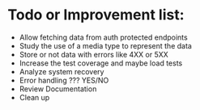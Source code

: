 # Todo or Improvement list:

- Allow fetching data from auth protected endpoints
- Study the use of a media type to represent the data
- Store or not data with errors like 4XX or 5XX
- Increase the test coverage and maybe load tests
- Analyze system recovery
- Error handling ??? YES/NO
- Review Documentation
- Clean up
